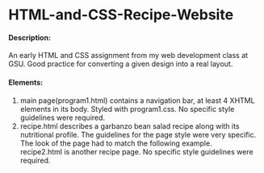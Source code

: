 # HTML-and-CSS-Recipe-Website

#### Description:
An early HTML and CSS assignment from my web development class at GSU. Good practice for converting a given design into a real layout.
#### Elements:
1. main page(program1.html) contains a navigation bar, at least 4 XHTML elements in its body. Styled with program1.css. No specific style guidelines were required.<br>
2. recipe.html describes a garbanzo bean salad recipe along with its nutritional profile. The guidelines for the page style were very specific. The look of the page had to match the following example.<br>
recipe2.html is another recipe page. No specific style guidelines were required.
